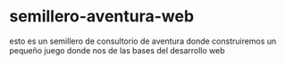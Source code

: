 # semillero-aventura-web
esto es un semillero de consultorio de aventura donde construiremos un pequeño juego donde nos de las bases del desarrollo web
